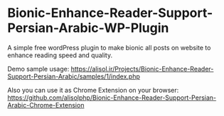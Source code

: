 # Bionic-Enhance-Reader-Support-Persian-Arabic-WP-Plugin
A simple free wordPress plugin to make bionic all posts on website to enhance reading speed and quality.

Demo sample usage: 
https://alisol.ir/Projects/Bionic-Enhance-Reader-Support-Persian-Arabic/samples/1/index.php

Also you can use it as Chrome Extension on your browser:
https://github.com/alisolphp/Bionic-Enhance-Reader-Support-Persian-Arabic-Chrome-Extension
